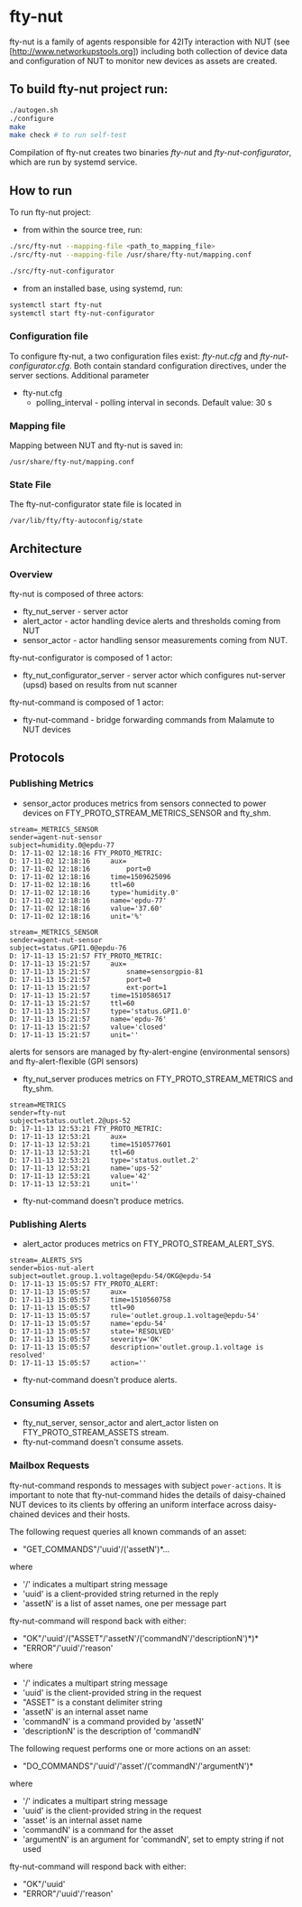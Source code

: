 # fty-nut

fty-nut is a family of agents responsible for 42ITy interaction with NUT (see
[http://www.networkupstools.org]) including both collection of device data
and configuration of NUT to monitor new devices as assets are created.

## To build fty-nut project run:

```bash
./autogen.sh
./configure
make
make check # to run self-test
```
Compilation of fty-nut creates two binaries _fty-nut_ and _fty-nut-configurator_, which are run by systemd service.

## How to run

To run fty-nut project:

* from within the source tree, run:

```bash
./src/fty-nut --mapping-file <path_to_mapping_file>
./src/fty-nut --mapping-file /usr/share/fty-nut/mapping.conf

./src/fty-nut-configurator
```

* from an installed base, using systemd, run:

```bash
systemctl start fty-nut
systemctl start fty-nut-configurator
```

### Configuration file

To configure fty-nut, a two configuration files exist: _fty-nut.cfg_ and _fty-nut-configurator.cfg_.
Both contain standard configuration directives, under the server sections. Additional parameter

* fty-nut.cfg
  * polling_interval - polling interval in seconds. Default value: 30 s

### Mapping file
Mapping between NUT and fty-nut is saved in:

```
/usr/share/fty-nut/mapping.conf
```

### State File
The fty-nut-configurator state file is located in

```
/var/lib/fty/fty-autoconfig/state

```

## Architecture

### Overview

fty-nut is composed of three actors:

* fty_nut_server - server actor
* alert_actor - actor handling device alerts and thresholds coming from NUT
* sensor_actor - actor handling sensor measurements coming from NUT.

fty-nut-configurator is composed of 1 actor:

* fty_nut_configurator_server - server actor which configures nut-server (upsd) based on results from nut scanner

fty-nut-command is composed of 1 actor:

* fty-nut-command - bridge forwarding commands from Malamute to NUT devices

## Protocols

### Publishing Metrics

* sensor_actor produces metrics from sensors connected to power devices on FTY_PROTO_STREAM_METRICS_SENSOR and fty_shm.

```
stream=_METRICS_SENSOR
sender=agent-nut-sensor
subject=humidity.0@epdu-77
D: 17-11-02 12:18:16 FTY_PROTO_METRIC:
D: 17-11-02 12:18:16     aux=
D: 17-11-02 12:18:16         port=0
D: 17-11-02 12:18:16     time=1509625096
D: 17-11-02 12:18:16     ttl=60
D: 17-11-02 12:18:16     type='humidity.0'
D: 17-11-02 12:18:16     name='epdu-77'
D: 17-11-02 12:18:16     value='37.60'
D: 17-11-02 12:18:16     unit='%'
```

```
stream=_METRICS_SENSOR
sender=agent-nut-sensor
subject=status.GPI1.0@epdu-76
D: 17-11-13 15:21:57 FTY_PROTO_METRIC:
D: 17-11-13 15:21:57     aux=
D: 17-11-13 15:21:57         sname=sensorgpio-81
D: 17-11-13 15:21:57         port=0
D: 17-11-13 15:21:57         ext-port=1
D: 17-11-13 15:21:57     time=1510586517
D: 17-11-13 15:21:57     ttl=60
D: 17-11-13 15:21:57     type='status.GPI1.0'
D: 17-11-13 15:21:57     name='epdu-76'
D: 17-11-13 15:21:57     value='closed'
D: 17-11-13 15:21:57     unit=''
```
alerts for sensors are managed by fty-alert-engine (environmental sensors) and fty-alert-flexible (GPI sensors)

* fty_nut_server produces metrics on FTY_PROTO_STREAM_METRICS and fty_shm.

```
stream=METRICS
sender=fty-nut
subject=status.outlet.2@ups-52
D: 17-11-13 12:53:21 FTY_PROTO_METRIC:
D: 17-11-13 12:53:21     aux=
D: 17-11-13 12:53:21     time=1510577601
D: 17-11-13 12:53:21     ttl=60
D: 17-11-13 12:53:21     type='status.outlet.2'
D: 17-11-13 12:53:21     name='ups-52'
D: 17-11-13 12:53:21     value='42'
D: 17-11-13 12:53:21     unit=''
```

* fty-nut-command doesn't produce metrics.

### Publishing Alerts

* alert_actor produces metrics on FTY_PROTO_STREAM_ALERT_SYS.

```
stream=_ALERTS_SYS
sender=bios-nut-alert
subject=outlet.group.1.voltage@epdu-54/OKG@epdu-54
D: 17-11-13 15:05:57 FTY_PROTO_ALERT:
D: 17-11-13 15:05:57     aux=
D: 17-11-13 15:05:57     time=1510560758
D: 17-11-13 15:05:57     ttl=90
D: 17-11-13 15:05:57     rule='outlet.group.1.voltage@epdu-54'
D: 17-11-13 15:05:57     name='epdu-54'
D: 17-11-13 15:05:57     state='RESOLVED'
D: 17-11-13 15:05:57     severity='OK'
D: 17-11-13 15:05:57     description='outlet.group.1.voltage is resolved'
D: 17-11-13 15:05:57     action=''
```

* fty-nut-command doesn't produce alerts.

### Consuming Assets

* fty_nut_server, sensor_actor and alert_actor listen on FTY_PROTO_STREAM_ASSETS stream.
* fty-nut-command doesn't consume assets.

### Mailbox Requests

fty-nut-command responds to messages with subject `power-actions`. It is
important to note that fty-nut-command hides the details of daisy-chained NUT
devices to its clients by offering an uniform interface across daisy-chained
devices and their hosts.

The following request queries all known commands of an asset:
* "GET_COMMANDS"/'uuid'/('assetN')*...

where
* '/' indicates a multipart string message
* 'uuid' is a client-provided string returned in the reply
* 'assetN' is a list of asset names, one per message part

fty-nut-command will respond back with either:
* "OK"/'uuid'/("ASSET"/'assetN'/('commandN'/'descriptionN')\*)\*
* "ERROR"/'uuid'/'reason'

where
* '/' indicates a multipart string message
* 'uuid' is the client-provided string in the request
* "ASSET" is a constant delimiter string
* 'assetN' is an internal asset name
* 'commandN' is a command provided by 'assetN'
* 'descriptionN' is the description of 'commandN'

The following request performs one or more actions on an asset:
* "DO_COMMANDS"/'uuid'/'asset'/('commandN'/'argumentN')*

where
* '/' indicates a multipart string message
* 'uuid' is the client-provided string in the request
* 'asset' is an internal asset name
* 'commandN' is a command for the asset
* 'argumentN' is an argument for 'commandN', set to empty string if not used

fty-nut-command will respond back with either:
* "OK"/'uuid'
* "ERROR"/'uuid'/'reason'
